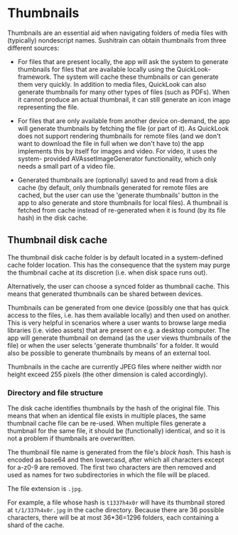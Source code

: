 # Thumbnails

Thumbnails are an essential aid when navigating folders of media files with (typically) nondescript names. Sushitrain can
obtain thumbnails from three different sources:

- For files that are present locally, the app will ask the system to generate thumbnails for files that are available locally
  using the QuickLook-framework. The system will cache these thumbnails or can generate them very quickly. In addition to
  media files, QuickLook can also generate thumbnails for many other types of files (such as PDFs). When it cannot produce
  an actual thumbnail, it can still generate an icon image representing the file.

- For files that are only available from another device on-demand, the app will generate thumbnails by fetching the file
  (or part of it). As QuickLook does not support rendering thumbnails for remote files (and we don't want to download the
  file in full when we don't have to) the app implements this by itself for images and video. For video, it uses the system-
  provided AVAssetImageGenerator functionality, which only needs a small part of a video file.

- Generated thumbnails are (optionally) saved to and read from a disk cache (by default, only thumbnails generated for
  remote files are cached, but the user can use the 'generate thumbnails' button in the app to also generate and store
  thumbnails for local files). A thumbnail is fetched from cache instead of re-generated when it is found (by its file
  hash) in the disk cache.

## Thumbnail disk cache

The thumbnail disk cache folder is by default located in a system-defined cache folder location. This has the consequence
that the system may purge the thumbnail cache at its discretion (i.e. when disk space runs out).

Alternatively, the user can choose a synced folder as thumbnail cache. This means that generated thumbnails can be shared
between devices.

Thumbnails can be generated from one device (possibly one that has quick access to the files, i.e. has them available
locally) and then used on another. This is very helpful in scenarios where a user wants to browse large media libraries
(i.e. video assets) that are present on e.g. a desktop computer. The app will generate thumbnail on demand (as the user
views thumbnails of the file) or when the user selects 'generate thumbnails' for a folder. It would also be possible to
generate thumbnails by means of an external tool.

Thumbnails in the cache are currently JPEG files where neither width nor height exceed 255 pixels (the other dimension
is caled accordingly).

### Directory and file structure

The disk cache identifies thumbnails by the hash of the original file. This means that when an identical file exists in
multiple places, the same thumbnail cache file can be re-used. When multiple files generate a thumbnail for the same file,
it should be (functionally) identical, and so it is not a problem if thumbnails are overwritten.

The thumbnail file name is generated from the file's _block hash_. This hash is encoded as base64 and then lowercasd,
after which all characters except for a-z0-9 are removed. The first two characters are then removed and used as names for
two subdirectories in which the file will be placed.

The file extension is `.jpg`.

For example, a file whose hash is `t1337h4x0r` will have its thumbnail stored at `t/1/337h4x0r.jpg` in the
cache directory. Because there are 36 possible characters, there will be at most 36\*36=1296 folders, each containing a
shard of the cache.
